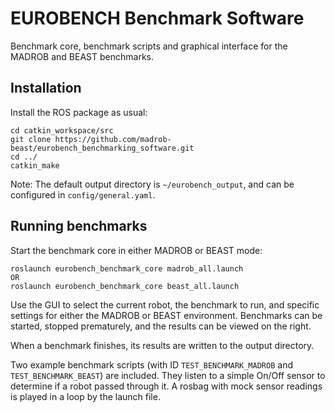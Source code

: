 EUROBENCH Benchmark Software
=================================================

Benchmark core, benchmark scripts and graphical interface for the MADROB and BEAST benchmarks.

## Installation

Install the ROS package as usual:
```
cd catkin_workspace/src
git clone https://github.com/madrob-beast/eurobench_benchmarking_software.git
cd ../
catkin_make
```

Note: The default output directory is `~/eurobench_output`, and can be configured in `config/general.yaml`.

## Running benchmarks

Start the benchmark core in either MADROB or BEAST mode:
```
roslaunch eurobench_benchmark_core madrob_all.launch 
OR
roslaunch eurobench_benchmark_core beast_all.launch
```

Use the GUI to select the current robot, the benchmark to run, and specific settings for either the MADROB or BEAST environment.
Benchmarks can be started, stopped prematurely, and the results can be viewed on the right.

When a benchmark finishes, its results are written to the output directory.

Two example benchmark scripts (with ID `TEST_BENCHMARK_MADROB` and `TEST_BENCHMARK_BEAST`) are included. They listen to a simple On/Off sensor to determine if a robot passed through it. A rosbag with mock sensor readings is played in a loop by the launch file.